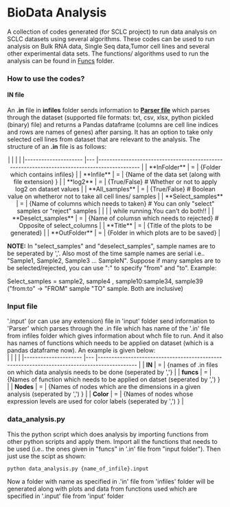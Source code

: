 # BioData Analysis  
   
A collection of codes generated (for SCLC project) to run data analysis on SCLC datasets using several algorithms. These codes can be used to run analysis on Bulk RNA data, Single Seq data,Tumor cell lines and several other experimental data sets. The functions/ algorithms used to run the analysis can be found in [Funcs](https://github.com/uday2607/CSB-SCLC/tree/master/Additional_Codes/BioData-Analysis/Funcs) folder.
  
### How to use the codes?  
#### IN file  
An **.in** file in **infiles** folder sends information to **[Parser file](https://github.com/uday2607/CSB-SCLC/blob/master/Additional_Codes/BioData-Analysis/Parse.py)** which parses through the dataset (supported file formats: txt, csv, xlsx, python pickled (binary) file) and returns a Pandas dataframe \(columns are cell line indices and rows are names of genes) after parsing. It has an option to take only selected cell lines from dataset that are relevant to the analysis. The structure of an **.in** file is as follows: 
<p align = center>  
|                     	|   	|                                                                                            	|
|---------------------	|---	|--------------------------------------------------------------------------------------------	|
| **InFolder**        	| = 	| {Folder which contains infiles}                                                            	|
| **Infile**          	| = 	| {Name of the data set (along with file extension) }                                        	|
| **log2**            	| = 	| {True/False} # Whether or not to apply log2 on dataset values                              	|
| **All_samples**     	| = 	| {True/False} # Boolean value on whetheror not to take all cell lines/ samples              	|
| **Select_samples**  	| = 	| {Name of columns which needs to taken} # You can only "select" samples or "reject" samples 	|
|                     	|   	| while running.You can't do both!!                                                          	|
| **Deselct_samples** 	| = 	| {Name of columsn which needs to rejected} # Opposite of select_columns                     	|
| **Title**           	| = 	| {Title of the plots to be generated}                                                       	|
| **OutFolder**       	| = 	| {Folder in which plots are to be saved}                                                    	|
</p>
    
    
**NOTE:** In "select_samples" and "deselect_samples", sample names are to be seperated by ','. Also most of the time sample names are serial i.e.. "Sample1, Sample2, Sample3 ... SampleN". Suppose if many samples are to be selected/rejected, you can use ":" to specify "from" and "to". Example:  
  
    
Select_samples = sample2, sample4 , sample10:sample34, sample39  
("from:to" -> "FROM" sample "TO" sample. Both are inclusive)  

### Input file
'.input' (or can use any extension) file in 'input' folder send information to 'Parser' which parses through the .in file which has name of the '.in' file from infiles folder which gives information about whch file to run. And it also has names of functions which needs to be applied on dataset (which is a pandas dataframe now). An example is given below:  
|                     	|   	|                                                                                            	|
|---------------------	|---	|--------------------------------------------------------------------------------------------	|
| **IN**        	      | = 	| {names of .in files on which data analysis needs to be done (seperated by ','}                |
| **funcs**           	| = 	| {Names of function which needs to be applied on datset (seperated by ',') }                	|
| **Nodes**             | =   | {Names of nodes which are the dimensions in a given analysis (seperated by ',') }             |
| **Color**             | =   | {Names of nodes whose expression levels are used for color labels (seperated by ',') }        |
  
### data_analysis.py  
This the python script which does analysis by importing functions from other python scripts and apply them. Import all the functions that needs to be used (i.e.. the ones given in "funcs" in '.in' file from "input folder"). Then just use the scipt as shown:
  
<pre><code>python data_analysis.py {name_of_infile}.input </code></pre>
  
Now a folder with name as specified in .'in' file from 'infiles' folder will be generated along with plots and data from functions used which are specified in '.input' file from 'input' folder
